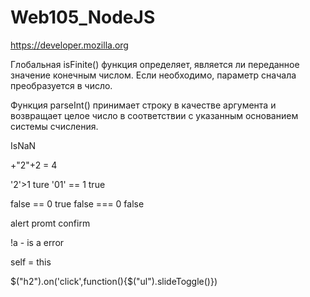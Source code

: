 # Web105_NodeJS

https://developer.mozilla.org

Глобальная isFinite() функция определяет, является ли переданное значение конечным числом. Если необходимо, параметр сначала преобразуется в число.


Функция parseInt() принимает строку в качестве аргумента и возвращает целое число в соответствии с указанным основанием системы счисления.


IsNaN

+"2"+2 = 4


'2'>1 ture
'01' == 1 true

false == 0 true
false === 0 false

alert
promt
confirm

!a - is a error

self = this

$("h2").on('click',function(){$("ul").slideToggle()})